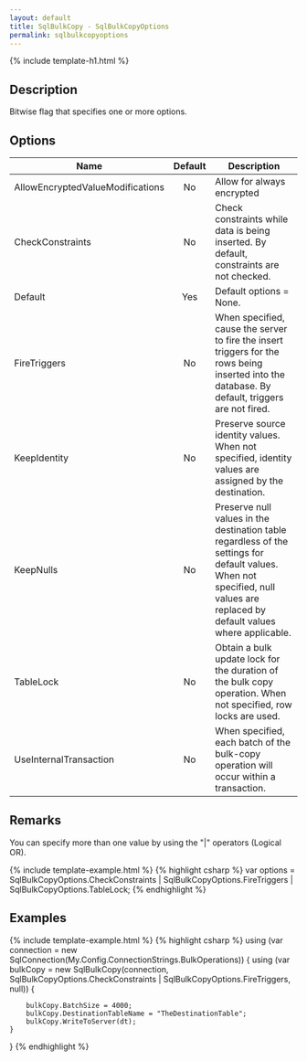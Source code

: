 ```yaml
---
layout: default
title: SqlBulkCopy - SqlBulkCopyOptions
permalink: sqlbulkcopyoptions
---
```


{% include template-h1.html %}

## Description
Bitwise flag that specifies one or more options.

## Options

| Name | Default | Description |
| ---- | :-----: | ----------- |
| AllowEncryptedValueModifications | No | Allow for always encrypted |
| CheckConstraints | No |  Check constraints while data is being inserted. By default, constraints are not checked. |
| Default | Yes | Default options = None. |
| FireTriggers | No |  When specified, cause the server to fire the insert triggers for the rows being inserted into the database. By default, triggers are not fired. |
| KeepIdentity | No | Preserve source identity values. When not specified, identity values are assigned by the destination. |
| KeepNulls | No | 	Preserve null values in the destination table regardless of the settings for default values. When not specified, null values are replaced by default values where applicable. |
| TableLock | No | Obtain a bulk update lock for the duration of the bulk copy operation. When not specified, row locks are used. |
| UseInternalTransaction | No | When specified, each batch of the bulk-copy operation will occur within a transaction. |

## Remarks
You can specify more than one value by using the "|" operators (Logical OR).

{% include template-example.html %} 
{% highlight csharp %}
var options = SqlBulkCopyOptions.CheckConstraints | SqlBulkCopyOptions.FireTriggers | SqlBulkCopyOptions.TableLock;
{% endhighlight %}


## Examples
{% include template-example.html %} 
{% highlight csharp %}
using (var connection = new SqlConnection(My.Config.ConnectionStrings.BulkOperations))
{
    using (var bulkCopy = new SqlBulkCopy(connection, SqlBulkCopyOptions.CheckConstraints | SqlBulkCopyOptions.FireTriggers, null))
    {

        bulkCopy.BatchSize = 4000;
        bulkCopy.DestinationTableName = "TheDestinationTable";
        bulkCopy.WriteToServer(dt);
    }
}
{% endhighlight %}
